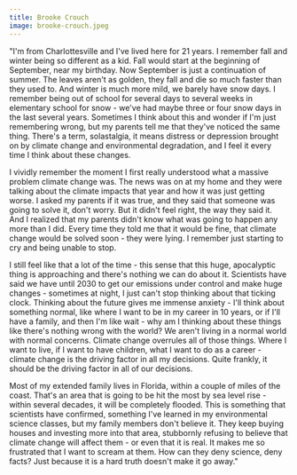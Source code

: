 ```yaml
---
title: Brooke Crouch
image: brooke-crouch.jpeg
---
```

"I'm from Charlottesville and I've lived here for 21 years. I remember fall and winter being so different as a kid. Fall would start at the beginning of September, near my birthday. Now September is just a continuation of summer. The leaves aren't as golden, they fall and die so much faster than they used to. And winter is much more mild, we barely have snow days. I remember being out of school for several days to several weeks in elementary school for snow - we've had maybe three or four snow days in the last several years. Sometimes I think about this and wonder if I'm just remembering wrong, but my parents tell me that they've noticed the same thing. There's a term, solastalgia, it means distress or depression brought on by climate change and environmental degradation, and I feel it every time I think about these changes.

I vividly remember the moment I first really understood what a massive problem climate change was. The news was on at my home and they were talking about the climate impacts that year and how it was just getting worse. I asked my parents if it was true, and they said that someone was going to solve it, don't worry. But it didn't feel right, the way they said it. And I realized that my parents didn't know what was going to happen any more than I did. Every time they told me that it would be fine, that climate change would be solved soon - they were lying. I remember just starting to cry and being unable to stop. 

I still feel like that a lot of the time - this sense that this huge, apocalyptic thing is approaching and there's nothing we can do about it. Scientists have said we have until 2030 to get our emissions under control and make huge changes - sometimes at night, I just can't stop thinking about that ticking clock. Thinking about the future gives me immense anxiety - I'll think about something normal, like where I want to be in my career in 10 years, or if I'll have a family, and then I'm like wait - why am I thinking about these things like there's nothing wrong with the world? We aren't living in a normal world with normal concerns. Climate change overrules all of those things. Where I want to live, if I want to have children, what I want to do as a career - climate change is the driving factor in all my decisions. Quite frankly, it should be the driving factor in all of our decisions.

Most of my extended family lives in Florida, within a couple of miles of the coast. That's an area that is going to be hit the most by sea level rise - within several decades, it will be completely flooded. This is something that scientists have confirmed, something I've learned in my environmental science classes, but my family members don't believe it. They keep buying houses and investing more into that area, stubbornly refusing to believe that climate change will affect them - or even that it is real. It makes me so frustrated that I want to scream at them. How can they deny science, deny facts? Just because it is a hard truth doesn't make it go away."
